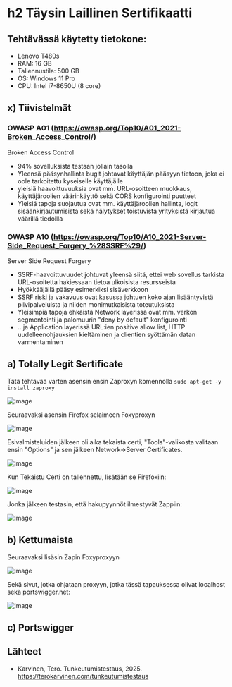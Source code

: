 # h2 Täysin Laillinen Sertifikaatti

## Tehtävässä käytetty tietokone:
* Lenovo T480s
* RAM: 16 GB
* Tallennustila: 500 GB
* OS: Windows 11 Pro
* CPU: Intel i7-8650U (8 core)

## x) Tiivistelmät

### OWASP A01 (https://owasp.org/Top10/A01_2021-Broken_Access_Control/)

Broken Access Control
* 94% sovelluksista testaan jollain tasolla
* Yleensä pääsynhallinta bugit johtavat käyttäjän pääsyyn tietoon, joka ei oole tarkoitettu kyseiselle käyttäjälle
* yleisiä haavoittuvuuksia ovat mm. URL-osoitteen muokkaus, käyttäjäroolien väärinkäyttö sekä CORS konfigurointi puutteet
* Yleisiä tapoja suojautua ovat mm. käyttäjäroolien hallinta, logit sisäänkirjautumisista sekä hälytykset toistuvista yrityksistä kirjautua väärillä tiedoilla

### OWASP A10 (https://owasp.org/Top10/A10_2021-Server-Side_Request_Forgery_%28SSRF%29/)

Server Side Request Forgery
* SSRF-haavoittuvuudet johtuvat yleensä siitä, ettei web sovellus tarkista URL-osoitetta hakiessaan tietoa ulkoisista resursseista
* Hyökkääjällä pääsy esimerkiksi sisäverkkoon
* SSRF riski ja vakavuus ovat kasussa johtuen koko ajan lisääntyvistä pilvipalveluista ja niiden monimutkaisista toteutuksista
* Yleisimpiä tapoja ehkäistä Network layerissä ovat mm. verkon segmentointi ja palomuurin "deny by default" konfigurointi
* ...ja Application layerissä URL:ien positive allow list, HTTP uudelleenohjauksien kieltäminen ja clientien syöttämän datan varmentaminen

## a) Totally Legit Sertificate

Tätä tehtävää varten asensin ensin Zaproxyn komennolla `sudo apt-get -y install zaproxy`

![image](https://github.com/user-attachments/assets/f251f856-cbf4-4ded-98d9-04ea5466402e)

Seuraavaksi asensin Firefox selaimeen Foxyproxyn

![image](https://github.com/user-attachments/assets/75c82201-91d6-478e-98df-9e58a70ea31c)

Esivalmisteluiden jälkeen oli aika tekaista certi, "Tools"-valikosta valitaan ensin "Options" ja sen jälkeen Network->Server Certificates. 

![image](https://github.com/user-attachments/assets/584a40ce-bd99-4f58-a332-f99c1ff128a4)

Kun Tekaistu Certi on tallennettu, lisätään se Firefoxiin:

![image](https://github.com/user-attachments/assets/d3e328c9-b426-4f43-a739-715cd6e1c3ad)

Jonka jälkeen testasin, että hakupyynnöt ilmestyvät Zappiin:

![image](https://github.com/user-attachments/assets/fe4d7ea7-316e-40c1-80b0-23a68b8e5e4b)

## b) Kettumaista

Seuraavaksi lisäsin Zapin Foxyproxyyn

![image](https://github.com/user-attachments/assets/e5b9f0e3-9e9d-4ffa-ab57-dcf9d3bf8afb)

Sekä sivut, jotka ohjataan proxyyn, jotka tässä tapauksessa olivat localhost sekä portswigger.net:

![image](https://github.com/user-attachments/assets/fc99c727-4035-421f-b6f0-846b16d593b9)

## c) Portswigger




## Lähteet


* Karvinen, Tero. Tunkeutumistestaus, 2025. https://terokarvinen.com/tunkeutumistestaus
